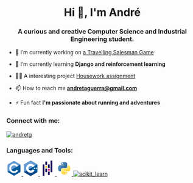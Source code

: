 <h1 align="center">Hi 👋, I'm André</h1>
<h3 align="center">A curious and creative Computer Science and Industrial Engineering student.</h3>

- 🔭 I’m currently working on [a Travelling Salesman Game](https://github.com/andre-tavas/optimization_games)

- 🌱 I’m currently learning **Django and reinforcement learning**

- 👨‍💻 A interesting project [Housework assignment](https://github.com/andre-tavas/alocacao_tarefas)

- 📫 How to reach me **andretaguerra@gmail.com**

- ⚡ Fun fact **I'm passionate about running and adventures**

<h3 align="left">Connect with me:</h3>
<p align="left">
<a href="https://linkedin.com/in/andretg" target="blank"><img align="center" src="https://raw.githubusercontent.com/rahuldkjain/github-profile-readme-generator/master/src/images/icons/Social/linked-in-alt.svg" alt="andretg" height="30" width="40" /></a>
</p>

<h3 align="left">Languages and Tools:</h3>
<p align="left"> <a href="https://www.cprogramming.com/" target="_blank" rel="noreferrer"> <img src="https://raw.githubusercontent.com/devicons/devicon/master/icons/c/c-original.svg" alt="c" width="40" height="40"/> </a> <a href="https://www.w3schools.com/cpp/" target="_blank" rel="noreferrer"> <img src="https://raw.githubusercontent.com/devicons/devicon/master/icons/cplusplus/cplusplus-original.svg" alt="cplusplus" width="40" height="40"/> </a> <a href="https://pandas.pydata.org/" target="_blank" rel="noreferrer"> <img src="https://raw.githubusercontent.com/devicons/devicon/2ae2a900d2f041da66e950e4d48052658d850630/icons/pandas/pandas-original.svg" alt="pandas" width="40" height="40"/> </a> <a href="https://www.python.org" target="_blank" rel="noreferrer"> <img src="https://raw.githubusercontent.com/devicons/devicon/master/icons/python/python-original.svg" alt="python" width="40" height="40"/> </a> <a href="https://scikit-learn.org/" target="_blank" rel="noreferrer"> <img src="https://upload.wikimedia.org/wikipedia/commons/0/05/Scikit_learn_logo_small.svg" alt="scikit_learn" width="40" height="40"/> </a> </p>
